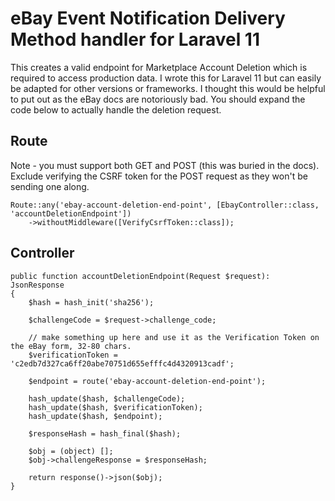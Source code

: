 # eBay Event Notification Delivery Method handler for Laravel 11

This creates a valid endpoint for Marketplace Account Deletion which is required to access production data. I wrote this for Laravel 11 but can easily be adapted for other versions or frameworks. I thought this would be helpful to put out as the eBay docs are notoriously bad. You should expand the code below to actually handle the deletion request.

## Route
Note - you must support both GET and POST (this was buried in the docs). Exclude verifying the CSRF token for the POST request as they won't be sending one along.
```
Route::any('ebay-account-deletion-end-point', [EbayController::class, 'accountDeletionEndpoint'])
    ->withoutMiddleware([VerifyCsrfToken::class]);
```
## Controller
```
public function accountDeletionEndpoint(Request $request): JsonResponse
{
    $hash = hash_init('sha256');

    $challengeCode = $request->challenge_code;

    // make something up here and use it as the Verification Token on the eBay form, 32-80 chars.
    $verificationToken = 'c2edb7d327ca6ff20abe70751d655efffc4d4320913cadf';

    $endpoint = route('ebay-account-deletion-end-point');

    hash_update($hash, $challengeCode);
    hash_update($hash, $verificationToken);
    hash_update($hash, $endpoint);

    $responseHash = hash_final($hash);

    $obj = (object) [];
    $obj->challengeResponse = $responseHash;

    return response()->json($obj);
}
```
